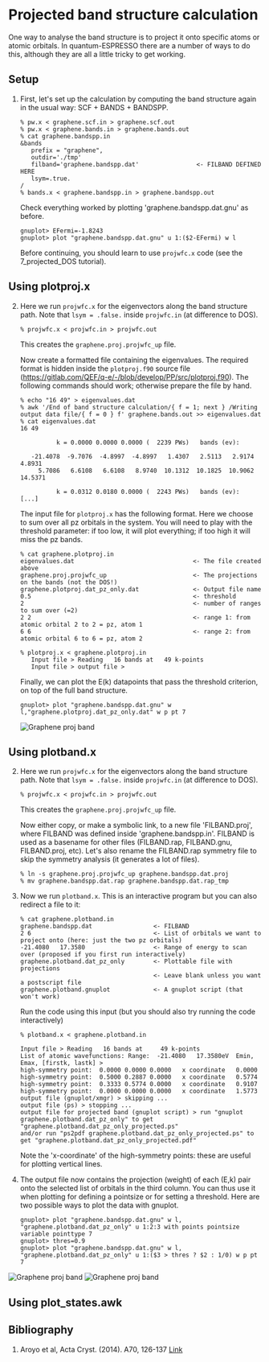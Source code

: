 # Projected band structure calculation
One way to analyse the band structure is to project it onto specific atoms or atomic orbitals. In quantum-ESPRESSO there are a number of ways to do this, although they are all a little tricky to get working.


## Setup

  1. First, let's set up the calculation by computing the band structure again in the usual way: SCF + BANDS + BANDSPP.
      ```
      % pw.x < graphene.scf.in > graphene.scf.out
      % pw.x < graphene.bands.in > graphene.bands.out
      % cat graphene.bandspp.in    
      &bands
         prefix = "graphene",
         outdir='./tmp'
         filband='graphene.bandspp.dat'                <- FILBAND DEFINED HERE
         lsym=.true.
      /
      % bands.x < graphene.bandspp.in > graphene.bandspp.out
      ```
      Check everything worked by plotting 'graphene.bandspp.dat.gnu' as before.
      ```
      gnuplot> EFermi=-1.8243
      gnuplot> plot "graphene.bandspp.dat.gnu" u 1:($2-EFermi) w l
      ```

      Before continuing, you should learn to use `projwfc.x` code (see the 7_projected_DOS tutorial).

## Using plotproj.x     
  2. Here we run `projwfc.x` for the eigenvectors along the band structure path.
     Note that `lsym = .false.` inside `projwfc.in` (at difference to DOS).

     ```
     % projwfc.x < projwfc.in > projwfc.out
     ```
     This creates the `graphene.proj.projwfc_up` file.

     Now create a formatted file containing the eigenvalues. The required format is hidden inside the `plotproj.f90` source file (https://gitlab.com/QEF/q-e/-/blob/develop/PP/src/plotproj.f90). The following commands should work; otherwise prepare the file by hand.

     ```
     % echo "16 49" > eigenvalues.dat       
     % awk '/End of band structure calculation/{ f = 1; next } /Writing output data file/{ f = 0 } f' graphene.bands.out >> eigenvalues.dat
     % cat eigenvalues.dat
     16 49

               k = 0.0000 0.0000 0.0000 (  2239 PWs)   bands (ev):

        -21.4078  -9.7076  -4.8997  -4.8997   1.4307   2.5113   2.9174   4.8931
          5.7086   6.6108   6.6108   8.9740  10.1312  10.1825  10.9062  14.5371

               k = 0.0312 0.0180 0.0000 (  2243 PWs)   bands (ev):
     [...]
     ```
     The input file for `plotproj.x` has the following format. Here we choose to sum over all pz orbitals in the system. 
     You will need to play with the threshold parameter: if too low, it will plot everything; if too high it will miss the pz bands.
     ```
     % cat graphene.plotproj.in
     eigenvalues.dat                                 <- The file created above
     graphene.proj.projwfc_up                        <- The projections on the bands (not the DOS!)
     graphene.plotproj.dat_pz_only.dat               <- Output file name
     0.5                                             <- threshold
     2                                               <- number of ranges to sum over (=2)
     2 2                                             <- range 1: from atomic orbital 2 to 2 = pz, atom 1
     6 6                                             <- range 2: from atomic orbital 6 to 6 = pz, atom 2

     % plotproj.x < graphene.plotproj.in 
        Input file > Reading   16 bands at   49 k-points
        Input file > output file > 
     ```
     Finally, we can plot the E(k) datapoints that pass the threshold criterion, on top of the full band structure.

     ```
     gnuplot> plot "graphene.bandspp.dat.gnu" w l,"graphene.plotproj.dat_pz_only.dat" w p pt 7
     ```
     ![Graphene proj band](Ref/graphene_plotproj_thres.png?raw=true "graphene proj band")
     
 ## Using plotband.x

2.   Here we run `projwfc.x` for the eigenvectors along the band structure path.
     Note that `lsym = .false.` inside `projwfc.in` (at difference to DOS).
     ```
     % projwfc.x < projwfc.in > projwfc.out
     ```
     This creates the `graphene.proj.projwfc_up` file. 

     Now either copy, or make a symbolic link, to a new file 'FILBAND.proj', where FILBAND was defined inside 'graphene.bandspp.in'. 
     FILBAND is used as a basename for other files (FILBAND.rap, FILBAND.gnu, FILBAND.proj, etc). 
     Let's also rename the FILBAND.rap symmetry file to skip the symmetry analysis (it generates a lot of files).
     ```
     % ln -s graphene.proj.projwfc_up graphene.bandspp.dat.proj
     % mv graphene.bandspp.dat.rap graphene.bandspp.dat.rap_tmp
     ```

3.   Now we run `plotband.x`. This is an interactive program but you can also redirect a file to it:
     ```
     % cat graphene.plotband.in 
     graphene.bandspp.dat                 <- FILBAND
     2 6                                  <- List of orbitals we want to project onto (here: just the two pz orbitals)
     -21.4080   17.3580                   <- Range of energy to scan over (proposed if you first run interactively)
     graphene.plotband.dat_pz_only        <- Plottable file with projections
                                          <- Leave blank unless you want a postscript file
     graphene.plotband.gnuplot            <- A gnuplot script (that won't work)
     ```
     Run the code using this input (but you should also try running the code interactively)
     ```
     % plotband.x < graphene.plotband.in

     Input file > Reading   16 bands at     49 k-points
     List of atomic wavefunctions: Range:  -21.4080   17.3580eV  Emin, Emax, [firstk, lastk] > 
     high-symmetry point:  0.0000 0.0000 0.0000   x coordinate   0.0000
     high-symmetry point:  0.5000 0.2887 0.0000   x coordinate   0.5774
     high-symmetry point:  0.3333 0.5774 0.0000   x coordinate   0.9107
     high-symmetry point:  0.0000 0.0000 0.0000   x coordinate   1.5773
     output file (gnuplot/xmgr) > skipping ...
     output file (ps) > stopping ...
     output file for projected band (gnuplot script) > run "gnuplot graphene.plotband.dat_pz_only" to get "graphene.plotband.dat_pz_only_projected.ps"
     and/or run "ps2pdf graphene.plotband.dat_pz_only_projected.ps" to get "graphene.plotband.dat_pz_only_projected.pdf"
     ```
     Note the 'x-coordinate' of the high-symmetry points: these are useful for plotting vertical lines.     

4.   The output file now contains the projection (weight) of each (E,k) pair onto the selected list of orbitals in the third column. You can thus use it when plotting for defining a pointsize or for setting a threshold. Here are two possible ways to plot the data with gnuplot.
     ```
     gnuplot> plot "graphene.bandspp.dat.gnu" w l, "graphene.plotband.dat_pz_only" u 1:2:3 with points pointsize variable pointtype 7
     gnuplot> thres=0.9
     gnuplot> plot "graphene.bandspp.dat.gnu" w l, "graphene.plotband.dat_pz_only" u 1:($3 > thres ? $2 : 1/0) w p pt 7
     ```

![Graphene proj band](Ref/graphene_plotband_size.png?raw=true "graphene proj band")
![Graphene proj band](Ref/graphene_plotband_thres.png?raw=true "graphene proj band")

 ## Using plot_states.awk

  
## Bibliography
1.  Aroyo et al, Acta Cryst. (2014). A70, 126-137 [Link](https://doi.org/10.1107/S205327331303091X)
